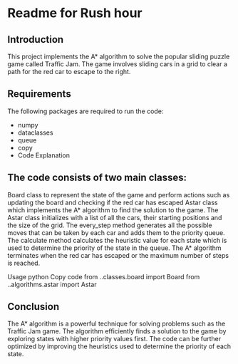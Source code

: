 # Readme for Rush hour 
## Introduction
This project implements the A* algorithm to solve the popular sliding puzzle game called Traffic Jam. The game involves sliding cars in a grid to clear a path for the red car to escape to the right.

## Requirements
The following packages are required to run the code:
- numpy
- dataclasses
- queue
- copy
- Code Explanation

## The code consists of two main classes:

Board class to represent the state of the game and perform actions such as updating the board and checking if the red car has escaped
Astar class which implements the A* algorithm to find the solution to the game.
The Astar class initializes with a list of all the cars, their starting positions and the size of the grid. The every_step method generates all the possible moves that can be taken by each car and adds them to the priority queue. The calculate method calculates the heuristic value for each state which is used to determine the priority of the state in the queue. The A* algorithm terminates when the red car has escaped or the maximum number of steps is reached.

Usage
python
Copy code
from ..classes.board import Board
from ..algorithms.astar import Astar

## Conclusion
The A* algorithm is a powerful technique for solving problems such as the Traffic Jam game. The algorithm efficiently finds a solution to the game by exploring states with higher priority values first. The code can be further optimized by improving the heuristics used to determine the priority of each state.
